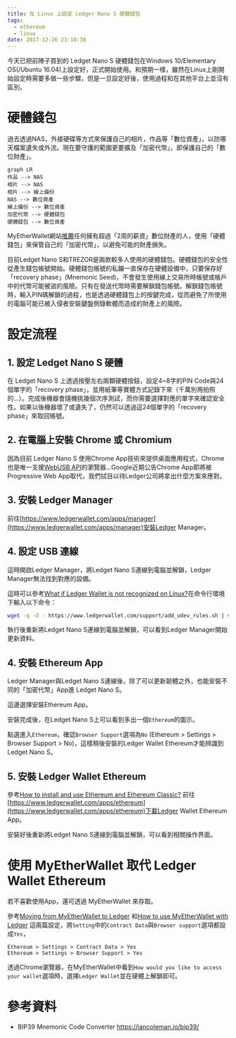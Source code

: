 ```yaml
---
title: 在 Linux 上設定 Ledger Nano S 硬體錢包
tags:
  - ethereum
  - linux
date: 2017-12-26 23:10:30
---
```


今天已把前陣子買到的 Ledget Nano S 硬體錢包在Windows 10/Elementary OS(/Ubuntu 16.04)上設定好，正式開始使用。和預期一樣，雖然在Linux上剛開始設定時需要多做一些步驟，但是一旦設定好後，使用過程和在其他平台上並沒有區別。

# 硬體錢包

過去透過NAS，外接硬碟等方式來保護自己的相片，作品等「數位資產」，以防哪天檔案遺失或外流。現在要守護的範圍更要擴及「加密代幣」，即保護自己的「數位財產」。

```mermaid
graph LR
作品 --> NAS
相片 --> NAS
相片 --> 線上備份
NAS --> 數位資產
線上備份 --> 數位資產
加密代幣 --> 硬體錢包
硬體錢包 --> 數位資產
```

MyEtherWallet網站[推薦](https://myetherwallet.github.io/knowledge-base/hardware-wallets/hardware-wallet-recommendations.html)任何擁有超過「2周的薪資」數位財產的人，使用「硬體錢包」來保管自己的「加密代幣」，以避免可能的財產損失。

目前Ledget Nano S和TREZOR是兩款較多人使用的硬體錢包。硬體錢包的安全性從產生錢包帳號開始。硬體錢包帳號的私鑰一直保存在硬體設備中，只要保存好「recovery phase」(Mnemonic Seed)，不會發生使用線上交易所時帳號或帳戶中的代幣可能被盜的風險。只有在發送代幣時需要解鎖錢包帳號。解鎖錢包帳號時，輸入PIN碼解鎖的過程，也是透過硬體錢包上的按鍵完成，從而避免了所使用的電腦可能已被入侵者安裝鍵盤側錄軟體而造成的財產上的風險。

# 設定流程

## 1. 設定 Ledget Nano S 硬體

在 Ledget Nano S 上透過按壓左右兩顆硬體按鈕，設定4~8字的PIN Code與24個單字的「recovery phase」，並用紙筆等實體方式記錄下來（千萬別用拍照的...）。完成後機器會隨機挑幾個次序測試，而你需要選擇對應的單字來確認安全性。如果以後機器壞了或遺失了，仍然可以透過這24個單字的「recovery phase」來取回帳號。

## 2. 在電腦上安裝 Chrome 或 Chromium

因為目前 Ledger Nano S 使用Chrome App技術來提供桌面應用程式，Chrome也是唯一支援[WebUSB API](https://wicg.github.io/webusb/)的瀏覽器...Google近期公告Chrome App即將被Progressive Web App取代，我們拭目以待Ledger公司將拿出什麼方案來應對。

## 3. 安裝 Ledger Manager

前往[https://www.ledgerwallet.com/apps/manager](https://www.ledgerwallet.com/apps/manager)安裝Ledger Manager。
## 4. 設定 USB 連線

這時開啟Ledger Manager，將Ledget Nano S連線到電腦並解鎖，Ledger Manager無法找到對應的設備。

這時可以參考[What if Ledger Wallet is not recognized on Linux?](https://ledger.zendesk.com/hc/en-us/articles/115005165269-What-if-Ledger-Wallet-is-not-recognized-on-Linux-)在命令行環境下輸入以下命令：

```sh
wget -q -O - https://www.ledgerwallet.com/support/add_udev_rules.sh | sudo bash
```

執行後重新將Ledget Nano S連線到電腦並解鎖，可以看到Ledger Manager開始更新資料。

## 4. 安裝 Ethereum App

Ledger Manager與Ledget Nano S連線後，除了可以更新韌體之外，也能安裝不同的「加密代幣」App進 Ledget Nano S。

這邊選擇安裝Ethereum App。

安裝完成後，在Ledget Nano S上可以看到多出一個`Ethereum`的圖示。

點選進入`Ethereum`，確認`Browser Support`選項為`No` (Ethereum > Settings > Browser Support > No)，這樣稍後安裝的Ledger Wallet Ethereum才能辨識到 Ledget Nano S。

## 5. 安裝 Ledger Wallet Ethereum

參考[How to install and use Ethereum and Ethereum Classic?](https://ledger.zendesk.com/hc/en-us/articles/115005199649-How-to-install-and-use-Ethereum-and-Ethereum-Classic-) 前往[https://www.ledgerwallet.com/apps/ethereum](https://www.ledgerwallet.com/apps/ethereum)下載Ledger Wallet Ethereum App。

安裝好後重新將Ledget Nano S連線到電腦並解鎖，可以看到相關操作界面。

# 使用 MyEtherWallet 取代 Ledger Wallet Ethereum

若不喜歡使用App，還可透過 MyEtherWallet 來存取。

參考[Moving from MyEtherWallet to Ledger](https://myetherwallet.github.io/knowledge-base/migration/moving-from-private-key-to-ledger-hardware-wallet.html) 和[How to use MyEtherWallet with Ledger](https://ledger.zendesk.com/hc/en-us/articles/115005200009-How-to-use-MyEtherWallet-with-Ledger) 這兩篇設定，將`Setting`中的`Contract Data`與`Browser support`選項都設成`Yes`，

```
Ethereum > Settings > Contract Data > Yes
Ethereum > Settings > Browser Support > Yes
```

透過Chrome瀏覽器，在MyEtherWallet中看到`How would you like to access your wallet`選項時，選擇`Ledger Wallet`並在硬體上解鎖即可。

# 參考資料

* BIP39 Mnemonic Code Converter https://iancoleman.io/bip39/
